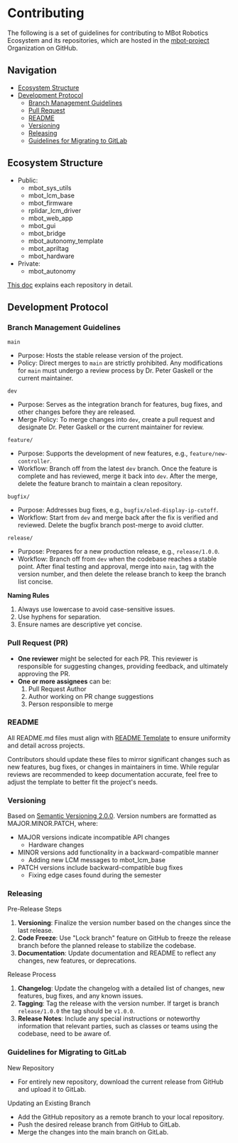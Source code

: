 # Contributing

The following is a set of guidelines for contributing to MBot Robotics Ecosystem and its repositories, which are hosted in the [mbot-project](https://github.com/mbot-project) Organization on GitHub.

## Navigation
- [Ecosystem Structure](#ecosystem-structure)
- [Development Protocol](#development-protocol)
  - [Branch Management Guidelines](#branch-management-guidelines)
  - [Pull Request](#pull-request-pr)
  - [README](#readme)
  - [Versioning](#versioning)
  - [Releasing](#releasing)
  - [Guidelines for Migrating to GitLab](#guidelines-for-migrating-to-gitlab)


## Ecosystem Structure

- Public:
  - mbot_sys_utils
  - mbot_lcm_base
  - mbot_firmware
  - rplidar_lcm_driver
  - mbot_web_app
  - mbot_gui
  - mbot_bridge
  - mbot_autonomy_template
  - mbot_apriltag
  - mbot_hardware
- Private:
  - mbot_autonomy


[This doc](./Codebase_Guide.md) explains each repository in detail.

## Development Protocol


### Branch Management Guidelines

`main`
- Purpose: Hosts the stable release version of the project.
- Policy: Direct merges to `main` are strictly prohibited. Any modifications for `main` must undergo a review process by Dr. Peter Gaskell or the current maintainer.

`dev`
- Purpose: Serves as the integration branch for features, bug fixes, and other changes before they are released.
- Merge Policy: To merge changes into `dev`, create a pull request and designate Dr. Peter Gaskell or the current maintainer for review.

`feature/`
- Purpose: Supports the development of new features, e.g., `feature/new-controller`.
- Workflow: Branch off from the latest `dev` branch. Once the feature is complete and has reviewed, merge it back into `dev`. After the merge, delete the feature branch to maintain a clean repository.

`bugfix/`
- Purpose: Addresses bug fixes, e.g., `bugfix/oled-display-ip-cutoff`.
- Workflow: Start from `dev` and merge back after the fix is verified and reviewed. Delete the bugfix branch post-merge to avoid clutter.

`release/`
- Purpose: Prepares for a new production release, e.g., `release/1.0.0`.
- Workflow: Branch off from `dev` when the codebase reaches a stable point. After final testing and approval, merge into `main`, tag with the version number, and then delete the release branch to keep the branch list concise.

**Naming Rules**
1. Always use lowercase to avoid case-sensitive issues.
2. Use hyphens for separation.
3. Ensure names are descriptive yet concise.

### Pull Request (PR)
- **One reviewer** might be selected for each PR. This reviewer is responsible for suggesting changes, providing feedback, and ultimately approving the PR.
- **One or more assignees** can be:
  1. Pull Request Author
  2. Author working on PR change suggestions 
  3. Person responsible to merge 


### README
All README.md files must align with [README Template](README_template.md) to ensure uniformity and detail across projects. 

Contributors should update these files to mirror significant changes such as new features, bug fixes, or changes in maintainers in time. While regular reviews are recommended to keep documentation accurate, feel free to adjust the template to better fit the project's needs.

### Versioning
Based on [Semantic Versioning 2.0.0](https://semver.org/). Version numbers are formatted as MAJOR.MINOR.PATCH, where:
- MAJOR versions indicate incompatible API changes
  - Hardware changes
- MINOR versions add functionality in a backward-compatible manner
  - Adding new LCM messages to mbot_lcm_base
- PATCH versions include backward-compatible bug fixes
  - Fixing edge cases found during the semester


### Releasing
Pre-Release Steps
1. **Versioning**: Finalize the version number based on the changes since the last release.
2. **Code Freeze**: Use "Lock branch" feature on GitHub to freeze the release branch before the planned release to stabilize the codebase. 
3. **Documentation**: Update documentation and README to reflect any changes, new features, or deprecations.

Release Process

1. **Changelog**: Update the changelog with a detailed list of changes, new features, bug fixes, and any known issues.
2. **Tagging**: Tag the release with the version number. If target is branch `release/1.0.0` the tag should be `v1.0.0`.
3. **Release Notes**: Include any special instructions or noteworthy information that relevant parties, such as classes or teams using the codebase, need to be aware of.


### Guidelines for Migrating to GitLab
New Repository
- For entirely new repository, download the current release from GitHub and upload it to GitLab.

Updating an Existing Branch
- Add the GitHub repository as a remote branch to your local repository.
- Push the desired release branch from GitHub to GitLab.
- Merge the changes into the main branch on GitLab.
